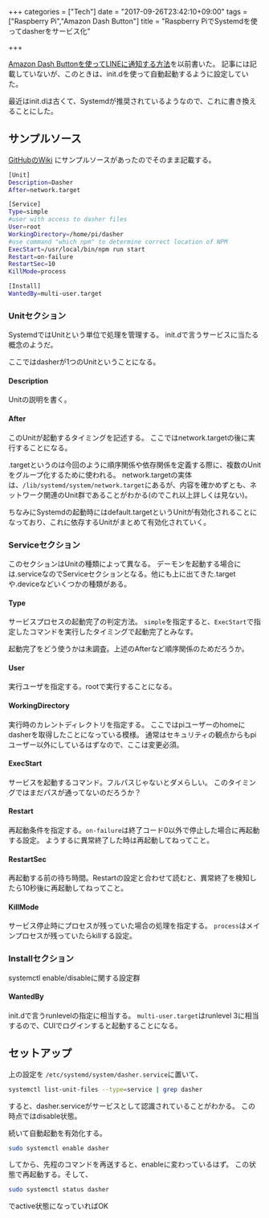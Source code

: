 +++
categories = ["Tech"]
date = "2017-09-26T23:42:10+09:00"
tags = ["Raspberry Pi","Amazon Dash Button"]
title = "Raspberry PiでSystemdを使ってdasherをサービス化"

+++

[Amazon Dash Buttonを使ってLINEに通知する方法](../dash_button)を以前書いた。
記事には記載していないが、このときは、init.dを使って自動起動するように設定していた。

最近はinit.dは古くて、Systemdが推奨されているようなので、これに書き換えることにした。

<!--more-->

## サンプルソース
[GitHubのWiki](https://github.com/maddox/dasher/wiki/Running-Dasher-on-a-Raspberry-Pi-at-startup)
にサンプルソースがあったのでそのまま記載する。

```bash
[Unit]
Description=Dasher
After=network.target

[Service]
Type=simple
#user with access to dasher files
User=root
WorkingDirectory=/home/pi/dasher
#use command "which npm" to determine correct location of NPM
ExecStart=/usr/local/bin/npm run start
Restart=on-failure
RestartSec=10
KillMode=process

[Install]
WantedBy=multi-user.target
```

### Unitセクション
SystemdではUnitという単位で処理を管理する。
init.dで言うサービスに当たる概念のようだ。

ここではdasherが1つのUnitということになる。

#### Description
Unitの説明を書く。

#### After
このUnitが起動するタイミングを記述する。
ここではnetwork.targetの後に実行することになる。

.targetというのは今回のように順序関係や依存関係を定義する際に、複数のUnitをグループ化するために使われる。
network.targetの実体は、`/lib/systemd/system/network.target`にあるが、内容を確かめずとも、ネットワーク関連のUnit群であることがわかる(のでこれ以上詳しくは見ない)。

ちなみにSystemdの起動時にはdefault.targetというUnitが有効化されることになっており、これに依存するUnitがまとめて有効化されていく。

### Serviceセクション
このセクションはUnitの種類によって異なる。
デーモンを起動する場合には.serviceなのでServiceセクションとなる。他にも上に出てきた.targetや.deviceなどいくつかの種類がある。

#### Type
サービスプロセスの起動完了の判定方法。
`simple`を指定すると、`ExecStart`で指定したコマンドを実行したタイミングで起動完了とみなす。

起動完了をどう使うかは未調査。上述のAfterなど順序関係のためだろうか。

#### User
実行ユーザを指定する。rootで実行することになる。

#### WorkingDirectory
実行時のカレントディレクトリを指定する。
ここではpiユーザーのhomeにdasherを取得したことになっている模様。
通常はセキュリティの観点からもpiユーザー以外にしているはずなので、ここは変更必須。

#### ExecStart
サービスを起動するコマンド。フルパスじゃないとダメらしい。
このタイミングではまだパスが通ってないのだろうか？

#### Restart
再起動条件を指定する。`on-failure`は終了コード0以外で停止した場合に再起動する設定。
ようするに異常終了した時は再起動してねってこと。

#### RestartSec
再起動する前の待ち時間。Restartの設定と合わせて読むと、異常終了を検知したら10秒後に再起動してねってこと。

#### KillMode
サービス停止時にプロセスが残っていた場合の処理を指定する。
`process`はメインプロセスが残っていたらkillする設定。

### Installセクション
systemctl enable/disableに関する設定群

#### WantedBy
init.dで言うrunlevelの指定に相当する。
`multi-user.target`はrunlevel 3に相当するので、CUIでログインすると起動することになる。


## セットアップ
上の設定を
`/etc/systemd/system/dasher.service`に置いて、

```bash
systemctl list-unit-files --type=service | grep dasher
```

すると、dasher.serviceがサービスとして認識されていることがわかる。
この時点ではdisable状態。

続いて自動起動を有効化する。

```bash
sudo systemctl enable dasher
```

してから、先程のコマンドを再送すると、enableに変わっているはず。
この状態で再起動する。そして、

```bash
sudo systemctl status dasher
```

でactive状態になっていればOK
